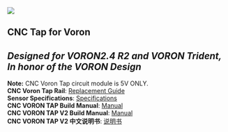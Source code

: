 <img src="Images/Logo/CHAOTICLAB LOGO.png"/>

## CNC Tap for Voron
## *Designed for VORON2.4 R2 and VORON Trident, In honor of the VORON Design*  
**Note:** CNC Voron Tap circuit module is 5V ONLY.  
**CNC Voron Tap Rail**: [Replacement Guide](https://www.youtube.com/watch?v=EFNEYZ-nvDA&t=15s)  
**Sensor Specifications**: [Specifications](Images/Specifications)  
**CNC VORON TAP Build Manual**: [Manual](Manual/CNC_Voron_Tap_Build_Guide.pdf)  
**CNC VORON TAP V2 Build Manual**: [Manual](Manual/CNC_Voron_Tap_V2_Build_Guide_20231013.pdf)  
**CNC VORON TAP V2 中文说明书**: [说明书](Manual/CNC_Voron_Tap_V2用户手册_20231013.pdf) 
